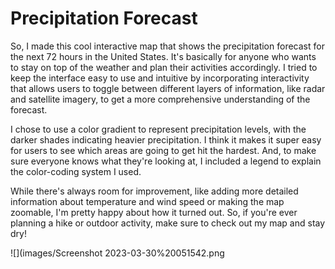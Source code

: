 # Precipitation Forecast 

So, I made this cool interactive map that shows the precipitation forecast for the next 72 hours in the United States. It's basically for anyone who wants to stay on top of the weather and plan their activities accordingly. I tried to keep the interface easy to use and intuitive by incorporating interactivity that allows users to toggle between different layers of information, like radar and satellite imagery, to get a more comprehensive understanding of the forecast.

I chose to use a color gradient to represent precipitation levels, with the darker shades indicating heavier precipitation. I think it makes it super easy for users to see which areas are going to get hit the hardest. And, to make sure everyone knows what they're looking at, I included a legend to explain the color-coding system I used.

While there's always room for improvement, like adding more detailed information about temperature and wind speed or making the map zoomable, I'm pretty happy about how it turned out. So, if you're ever planning a hike or outdoor activity, make sure to check out my map and stay dry!

![](images/Screenshot 2023-03-30%20051542.png 
